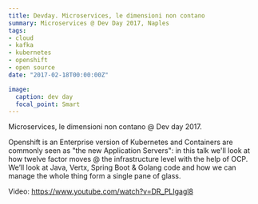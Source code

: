 ```yaml
---
title: Devday. Microservices, le dimensioni non contano
summary: Microservices @ Dev Day 2017, Naples
tags:
- cloud
- kafka
- kubernetes
- openshift
- open source
date: "2017-02-18T00:00:00Z"

image:
  caption: dev day
  focal_point: Smart
---
```


Microservices, le dimensioni non contano @ Dev day 2017.

Openshift is an Enterprise version of Kubernetes and Containers are commonly seen as "the new Application Servers": in this talk we'll look at how twelve factor moves @ the infrastructure level with the help of OCP. We’ll look at Java, Vertx, Spring Boot & Golang code and how we can manage the whole thing form a single pane of glass.

Video:
https://www.youtube.com/watch?v=DR_PLIgagl8
